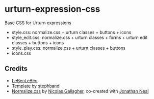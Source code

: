 urturn-expression-css
=====================

Base CSS for Urturn expressions

- style.css: normalize.css + urturn classes + buttons + icons</li>
- style_edit.css: normalize.css + urturn classes + forms + urturn edit classes + buttons + icons</li>
- style_play.css: normalize.css + urturn classes + buttons</li>
- icons.css

Credits
-------

- [LeBenLeBen](http://github.com/LeBenLeBen)
- [Template](http://github.com/stephband/template) by [stephband](http://github.com/stephband)
- [Normalize.css](http://necolas.github.com/normalize.css/) by [Nicolas Gallagher](http://nicolasgallagher.com/), co-created with [Jonathan Neal](http://music.thewikies.com/jonneal/)
